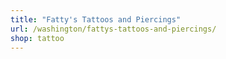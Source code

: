 ```yaml
---
title: "Fatty's Tattoos and Piercings"
url: /washington/fattys-tattoos-and-piercings/
shop: tattoo
---
```

